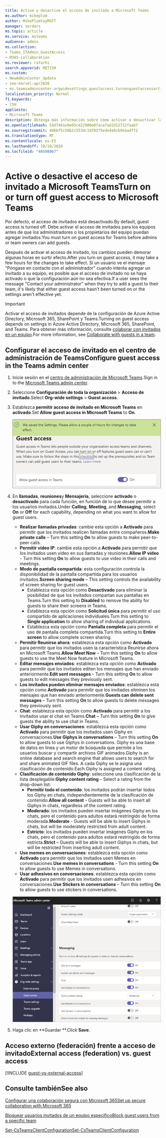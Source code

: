 ```yaml
---
title: Active o desactive el acceso de invitado a Microsoft Teams
ms.author: mikeplum
author: MikePlumleyMSFT
manager: serdars
ms.topic: article
ms.service: msteams
audience: admin
ms.collection:
- Teams_ITAdmin_GuestAccess
- M365-collaboration
ms.reviewer: rafarhi
search.appverid: MET150
ms.custom:
- NewAdminCenter_Update
- seo-marvel-apr2020
- ms.teamsadmincenter.orgwidesettings.guestaccess.turnonguestaccessarticle
localization_priority: Normal
f1.keywords:
- CSH
appliesto:
- Microsoft Teams
description: Obtenga más información sobre cómo activar o desactivar la característica de acceso de invitado en Microsoft Teams como administrador de Office 365.
ms.openlocfilehash: 54d7461e9e03cd22900e07aca7ad2d12712faab7
ms.sourcegitcommit: 4d6bf5c58b2c553dc1df8375ede4a9cb9eaadff2
ms.translationtype: MT
ms.contentlocale: es-ES
ms.lasthandoff: 10/16/2020
ms.locfileid: "48508067"
---
```

# <a name="turn-on-or-turn-off-guest-access-to-microsoft-teams"></a><span data-ttu-id="3c9eb-103">Active o desactive el acceso de invitado a Microsoft Teams</span><span class="sxs-lookup"><span data-stu-id="3c9eb-103">Turn on or turn off guest access to Microsoft Teams</span></span>

<span data-ttu-id="3c9eb-104">Por defecto, el acceso de invitados está desactivado.</span><span class="sxs-lookup"><span data-stu-id="3c9eb-104">By default, guest access is turned off.</span></span> <span data-ttu-id="3c9eb-105">Debe activar el acceso de invitados para los equipos antes de que los administradores o los propietarios del equipo puedan agregar invitados.</span><span class="sxs-lookup"><span data-stu-id="3c9eb-105">You must turn on guest access for Teams before admins or team owners can add guests.</span></span>

<span data-ttu-id="3c9eb-106">Después de activar el acceso de invitado, los cambios pueden demorar algunas horas en surtir efecto.</span><span class="sxs-lookup"><span data-stu-id="3c9eb-106">After you turn on guest access, it may take a few hours for the changes to take effect.</span></span> <span data-ttu-id="3c9eb-107">Si un usuario ve el mensaje "Póngase en contacto con el administrador" cuando intenta agregar un invitado a su equipo, es posible que el acceso de invitado no se haya activado o que la configuración aún no sea efectiva.</span><span class="sxs-lookup"><span data-stu-id="3c9eb-107">If a user sees the message "Contact your administrator" when they try to add a guest to their team, it's likely that either guest access hasn't been turned on or the settings aren't effective yet.</span></span>

> [!IMPORTANT]
> <span data-ttu-id="3c9eb-108">Activar el acceso de invitados depende de la configuración de Azure Active Directory, Microsoft 365, SharePoint y Teams.</span><span class="sxs-lookup"><span data-stu-id="3c9eb-108">Turning on guest access depends on settings in Azure Active Directory, Microsoft 365, SharePoint, and Teams.</span></span> <span data-ttu-id="3c9eb-109">Para obtener más información, consulte [colaborar con invitados en un equipo](https://docs.microsoft.com/microsoft-365/solutions/collaborate-as-team).</span><span class="sxs-lookup"><span data-stu-id="3c9eb-109">For more information, see [Collaborate with guests in a team](https://docs.microsoft.com/microsoft-365/solutions/collaborate-as-team).</span></span>

## <a name="configure-guest-access-in-the-teams-admin-center"></a><span data-ttu-id="3c9eb-110">Configurar el acceso de invitado en el centro de administración de Teams</span><span class="sxs-lookup"><span data-stu-id="3c9eb-110">Configure guest access in the Teams admin center</span></span>

1. <span data-ttu-id="3c9eb-111">Inicie sesión en el [centro de administración de Microsoft Teams](https://admin.teams.microsoft.com/).</span><span class="sxs-lookup"><span data-stu-id="3c9eb-111">Sign in to the [Microsoft Teams admin center](https://admin.teams.microsoft.com/).</span></span>

2. <span data-ttu-id="3c9eb-112">Seleccione **Configuración de toda la organización** > **Acceso de invitado**.</span><span class="sxs-lookup"><span data-stu-id="3c9eb-112">Select **Org-wide settings** > **Guest access**.</span></span>

3. <span data-ttu-id="3c9eb-113">Establezca **permitir acceso de invitado en Microsoft Teams** en **activado**.</span><span class="sxs-lookup"><span data-stu-id="3c9eb-113">Set **Allow guest access in Microsoft Teams** to **On**.</span></span>

    ![<span data-ttu-id="3c9eb-114">Opción Permitir el acceso de invitado en Microsoft Teams activada</span><span class="sxs-lookup"><span data-stu-id="3c9eb-114">Allow guest access switch set to On</span></span> ](media/set-up-guests-image1.png)

4. <span data-ttu-id="3c9eb-115">En **llamadas**, **reuniones**y **Mensajería**, seleccione **activado** o **desactivado** para cada función, en función de lo que desee permitir a los usuarios invitados.</span><span class="sxs-lookup"><span data-stu-id="3c9eb-115">Under **Calling**, **Meeting**, and **Messaging**, select **On** or **Off** for each capability, depending on what you want to allow for guest users.</span></span>

      - <span data-ttu-id="3c9eb-116">**Realizar llamadas privadas**: cambie esta opción a **Activado** para permitir que los invitados realicen llamadas entre compañeros.</span><span class="sxs-lookup"><span data-stu-id="3c9eb-116">**Make private calls** – Turn this setting **On** to allow guests to make peer-to-peer calls.</span></span>
      - <span data-ttu-id="3c9eb-117">**Permitir vídeo IP**: cambie esta opción a **Activado** para permitir que los invitados usen vídeo en sus llamadas y reuniones.</span><span class="sxs-lookup"><span data-stu-id="3c9eb-117">**Allow IP video** - Turn this setting **On** to allow guests to use video in their calls and meetings.</span></span>
      - <span data-ttu-id="3c9eb-118">**Modo de pantalla compartida**: esta configuración controla la disponibilidad de la pantalla compartida para los usuarios invitados.</span><span class="sxs-lookup"><span data-stu-id="3c9eb-118">**Screen sharing mode** – This setting controls the availability of screen sharing for guest users.</span></span> 
          - <span data-ttu-id="3c9eb-119">Establezca esta opción como **Desactivado** para eliminar la posibilidad de que los invitados compartan sus pantallas en Teams.</span><span class="sxs-lookup"><span data-stu-id="3c9eb-119">Turn this setting to **Disabled** to remove the ability for guests to share their screens in Teams.</span></span> 
          - <span data-ttu-id="3c9eb-120">Establezca esta opción como **Solicitud única** para permitir el uso compartido de aplicaciones individuales.</span><span class="sxs-lookup"><span data-stu-id="3c9eb-120">Turn this setting to **Single application** to allow sharing of individual applications.</span></span> 
          - <span data-ttu-id="3c9eb-121">Establezca esta opción como **Pantalla completa** para permitir el uso de pantalla completa compartida.</span><span class="sxs-lookup"><span data-stu-id="3c9eb-121">Turn this setting to **Entire screen** to allow complete screen sharing.</span></span>
      - <span data-ttu-id="3c9eb-122">**Permitir Reunirse ahora**: establezca esta opción como **Activado** para permitir que los invitados usen la característica Reunirse ahora en Microsoft Teams.</span><span class="sxs-lookup"><span data-stu-id="3c9eb-122">**Allow Meet Now** – Turn this setting **On** to allow guests to use the Meet Now feature in Microsoft Teams.</span></span>
      - <span data-ttu-id="3c9eb-123">**Editar mensajes enviados**: establezca esta opción como **Activado** para permitir que los invitados editen los mensajes que han enviado anteriormente.</span><span class="sxs-lookup"><span data-stu-id="3c9eb-123">**Edit sent messages** - Turn this setting **On** to allow guests to edit messages they previously sent.</span></span>
      - <span data-ttu-id="3c9eb-124">**Los invitados pueden eliminar mensajes enviados**: establezca esta opción como **Activado** para permitir que los invitados eliminen los mensajes que han enviado anteriormente.</span><span class="sxs-lookup"><span data-stu-id="3c9eb-124">**Guests can delete sent messages** – Turn this setting **On** to allow guests to delete messages they previously sent.</span></span>
      - <span data-ttu-id="3c9eb-125">**Chat**: establezca esta opción como **Activado** para permitir a los invitados usar el chat en Teams.</span><span class="sxs-lookup"><span data-stu-id="3c9eb-125">**Chat** – Turn this setting **On** to give guests the ability to use chat in Teams.</span></span>
      - <span data-ttu-id="3c9eb-126">**Usar Giphy en conversaciones**: establezca esta opción como **Activado** para permitir que los invitados usen Giphy en conversaciones.</span><span class="sxs-lookup"><span data-stu-id="3c9eb-126">**Use Giphys in conversations** – Turn this setting **On** to allow guests to use Giphys in conversations.</span></span> <span data-ttu-id="3c9eb-127">Giphy es una base de datos en línea y un motor de búsqueda que permite a los usuarios buscar y compartir archivos GIF animados.</span><span class="sxs-lookup"><span data-stu-id="3c9eb-127">Giphy is an online database and search engine that allows users to search for and share animated GIF files.</span></span> <span data-ttu-id="3c9eb-128">A cada Giphy se le asigna una clasificación de contenido.</span><span class="sxs-lookup"><span data-stu-id="3c9eb-128">Each Giphy is assigned a content rating.</span></span>
      - <span data-ttu-id="3c9eb-129">**Clasificación de contenido Giphy**: seleccione una clasificación de la lista desplegable:</span><span class="sxs-lookup"><span data-stu-id="3c9eb-129">**Giphy content rating** –  Select a rating from the drop-down list:</span></span>
          - <span data-ttu-id="3c9eb-130">**Permitir todo el contenido**: los invitados podrán insertar todos los Giphy en chats, independientemente de la clasificación de contenido.</span><span class="sxs-lookup"><span data-stu-id="3c9eb-130">**Allow all content** - Guests will be able to insert all Giphys in chats, regardless of the content rating.</span></span>
          - <span data-ttu-id="3c9eb-131">**Moderado**: los invitados pueden insertar imágenes Giphy en los chats, pero el contenido para adultos estará restringido de forma moderada.</span><span class="sxs-lookup"><span data-stu-id="3c9eb-131">**Moderate** - Guests will be able to insert Giphys in chats, but will be moderately restricted from adult content.</span></span>
          - <span data-ttu-id="3c9eb-132">**Estricto**: los invitados pueden insertar imágenes Giphy en los chats, pero el contenido para adultos estará restringido de forma estricta.</span><span class="sxs-lookup"><span data-stu-id="3c9eb-132">**Strict** – Guests will be able to insert Giphys in chats, but will be restricted from inserting adult content.</span></span>
      - <span data-ttu-id="3c9eb-133">**Use memes en conversaciones**: establezca esta opción como **Activado** para permitir que los invitados usen Memes en conversaciones.</span><span class="sxs-lookup"><span data-stu-id="3c9eb-133">**Use memes in conversations** - Turn this setting **On** to allow guests to use Memes in conversations.</span></span>
      - <span data-ttu-id="3c9eb-134">**Usar adhesivos en conversaciones**: establezca esta opción como **Activado** para permitir que los invitados usen adhesivos en conversaciones.</span><span class="sxs-lookup"><span data-stu-id="3c9eb-134">**Use Stickers in conversations** – Turn this setting **On** to allow guests to use stickers in conversations.</span></span> 

    ![Configuración de los permisos de invitado en Teams](media/manage-guest-access-image1.png)

5. <span data-ttu-id="3c9eb-136">Haga clic en \*\*Guardar \*\*.</span><span class="sxs-lookup"><span data-stu-id="3c9eb-136">Click **Save**.</span></span>

## <a name="external-access-federation-vs-guest-access"></a><span data-ttu-id="3c9eb-137">Acceso externo (federación) frente a acceso de invitado</span><span class="sxs-lookup"><span data-stu-id="3c9eb-137">External access (federation) vs. guest access</span></span>

[!INCLUDE [guest-vs-external-access](includes/guest-vs-external-access.md)]

## <a name="see-also"></a><span data-ttu-id="3c9eb-138">Consulte también</span><span class="sxs-lookup"><span data-stu-id="3c9eb-138">See also</span></span>

[<span data-ttu-id="3c9eb-139">Configurar una colaboración segura con Microsoft 365</span><span class="sxs-lookup"><span data-stu-id="3c9eb-139">Set up secure collaboration with Microsoft 365</span></span>](https://docs.microsoft.com/microsoft-365/solutions/setup-secure-collaboration-with-teams)

[<span data-ttu-id="3c9eb-140">Bloquear usuarios invitados de un equipo específico</span><span class="sxs-lookup"><span data-stu-id="3c9eb-140">Block guest users from a specific team</span></span>](https://docs.microsoft.com/microsoft-365/solutions/per-group-guest-access)

[<span data-ttu-id="3c9eb-141">Set-CsTeamsClientConfiguration</span><span class="sxs-lookup"><span data-stu-id="3c9eb-141">Set-CsTeamsClientConfiguration</span></span>](https://docs.microsoft.com/powershell/module/skype/set-csteamsclientconfiguration)